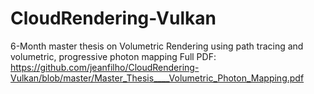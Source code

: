 # CloudRendering-Vulkan

6-Month master thesis on Volumetric Rendering using path tracing and volumetric, progressive photon mapping
Full PDF: https://github.com/jeanfilho/CloudRendering-Vulkan/blob/master/Master_Thesis____Volumetric_Photon_Mapping.pdf
